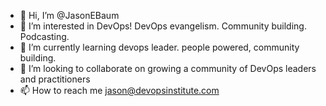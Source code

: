 - 👋 Hi, I’m @JasonEBaum
- 👀 I’m interested in DevOps! DevOps evangelism. Community building. Podcasting.
- 🌱 I’m currently learning devops leader. people powered, community building. 
- 💞️ I’m looking to collaborate on growing a community of DevOps leaders and practitioners
- 📫 How to reach me jason@devopsinstitute.com
